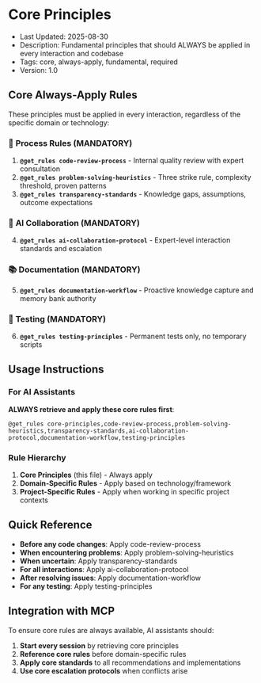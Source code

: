 # Core Principles
- Last Updated: 2025-08-30
- Description: Fundamental principles that should ALWAYS be applied in every interaction and codebase
- Tags: core, always-apply, fundamental, required
- Version: 1.0

## Core Always-Apply Rules

These principles must be applied in every interaction, regardless of the specific domain or technology:

### 🔄 **Process Rules** (MANDATORY)
1. **`@get_rules code-review-process`** - Internal quality review with expert consultation
2. **`@get_rules problem-solving-heuristics`** - Three strike rule, complexity threshold, proven patterns
3. **`@get_rules transparency-standards`** - Knowledge gaps, assumptions, outcome expectations

### 🤖 **AI Collaboration** (MANDATORY)
4. **`@get_rules ai-collaboration-protocol`** - Expert-level interaction standards and escalation

### 📚 **Documentation** (MANDATORY)
5. **`@get_rules documentation-workflow`** - Proactive knowledge capture and memory bank authority

### 🧪 **Testing** (MANDATORY)
6. **`@get_rules testing-principles`** - Permanent tests only, no temporary scripts

## Usage Instructions

### For AI Assistants
**ALWAYS retrieve and apply these core rules first**:
```
@get_rules core-principles,code-review-process,problem-solving-heuristics,transparency-standards,ai-collaboration-protocol,documentation-workflow,testing-principles
```

### Rule Hierarchy
1. **Core Principles** (this file) - Always apply
2. **Domain-Specific Rules** - Apply based on technology/framework
3. **Project-Specific Rules** - Apply when working in specific project contexts

## Quick Reference

- **Before any code changes**: Apply code-review-process
- **When encountering problems**: Apply problem-solving-heuristics  
- **When uncertain**: Apply transparency-standards
- **For all interactions**: Apply ai-collaboration-protocol
- **After resolving issues**: Apply documentation-workflow
- **For any testing**: Apply testing-principles

## Integration with MCP

To ensure core rules are always available, AI assistants should:

1. **Start every session** by retrieving core principles
2. **Reference core rules** before domain-specific rules
3. **Apply core standards** to all recommendations and implementations
4. **Use core escalation protocols** when conflicts arise
